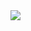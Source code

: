 <img src="https://github.com/sthefanyspina/sthefanys.tech/blob/main/src/Assets/Projects/EcommerceSalesAnalysis.png"/>
